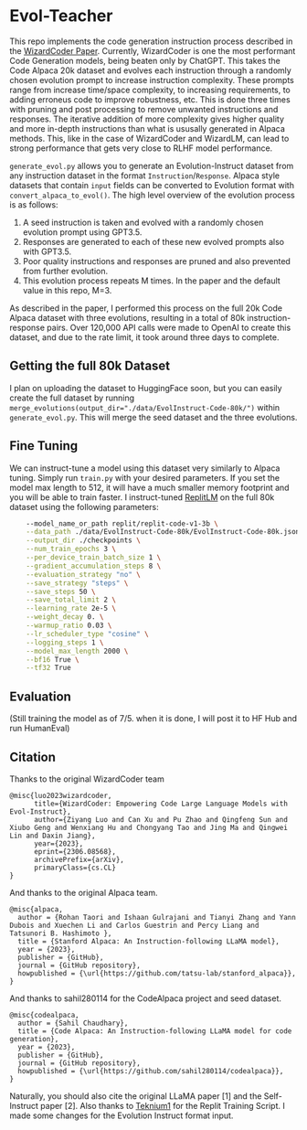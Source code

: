 # Evol-Teacher

This repo implements the code generation instruction process described in the [WizardCoder Paper](https://arxiv.org/pdf/2306.08568.pdf). Currently, WizardCoder is one the most performant Code Generation models, being beaten only by ChatGPT. This takes the Code Alpaca 20k dataset and evolves each instruction through a randomly chosen evolution prompt to increase instruction complexity. These prompts range from increase time/space complexity, to increasing requirements, to adding erroneus code to improve robustness, etc. This is done three times with pruning and post processing to remove unwanted instructions and responses. The iterative addition of more complexity gives higher quality and more in-depth instructions than what is ususally generated in Alpaca methods. This, like in the case of WizardCoder and WizardLM, can lead to strong performance that gets very close to RLHF model performance.

`generate_evol.py` allows you to generate an Evolution-Instruct dataset from any instruction dataset in the format `Instruction`/`Response`. Alpaca style datasets that contain `input` fields can be converted to Evolution format with `convert_alpaca_to_evol()`. The high level overview of the evolution process is as follows:
1. A seed instruction is taken and evolved with a randomly chosen evolution prompt using GPT3.5.
2. Responses are generated to each of these new evolved prompts also with GPT3.5.
3. Poor quality instructions and responses are pruned and also prevented from further evolution.
4. This evolution process repeats M times. In the paper and the default value in this repo, M=3.

As described in the paper, I performed this process on the full 20k Code Alpaca dataset with three evolutions, resulting in a total of 80k instruction-response pairs. Over 120,000 API calls were made to OpenAI to create this dataset, and due to the rate limit, it took around three days to complete.

## Getting the full 80k Dataset

I plan on uploading the dataset to HuggingFace soon, but you can easily create the full dataset by running `merge_evolutions(output_dir="./data/EvolInstruct-Code-80k/")` within `generate_evol.py`. This will merge the seed dataset and the three evolutions.

## Fine Tuning

We can instruct-tune a model using this dataset very similarly to Alpaca tuning. Simply run `train.py` with your desired parameters. If you set the model max length to 512, it will have a much smaller memory footprint and you will be able to train faster. I instruct-tuned [ReplitLM](https://github.com/replit/ReplitLM) on the full 80k dataset using the following parameters:
```bash
    --model_name_or_path replit/replit-code-v1-3b \
    --data_path ./data/EvolInstruct-Code-80k/EvolInstruct-Code-80k.json \
    --output_dir ./checkpoints \
    --num_train_epochs 3 \
    --per_device_train_batch_size 1 \
    --gradient_accumulation_steps 8 \
    --evaluation_strategy "no" \
    --save_strategy "steps" \
    --save_steps 50 \
    --save_total_limit 2 \
    --learning_rate 2e-5 \
    --weight_decay 0. \
    --warmup_ratio 0.03 \
    --lr_scheduler_type "cosine" \
    --logging_steps 1 \
    --model_max_length 2000 \
    --bf16 True \
    --tf32 True
```

## Evaluation

(Still training the model as of 7/5. when it is done, I will post it to HF Hub and run HumanEval)


## Citation


Thanks to the original WizardCoder team
```
@misc{luo2023wizardcoder,
      title={WizardCoder: Empowering Code Large Language Models with Evol-Instruct}, 
      author={Ziyang Luo and Can Xu and Pu Zhao and Qingfeng Sun and Xiubo Geng and Wenxiang Hu and Chongyang Tao and Jing Ma and Qingwei Lin and Daxin Jiang},
      year={2023},
      eprint={2306.08568},
      archivePrefix={arXiv},
      primaryClass={cs.CL}
}
```

And thanks to the original Alpaca team.
```
@misc{alpaca,
  author = {Rohan Taori and Ishaan Gulrajani and Tianyi Zhang and Yann Dubois and Xuechen Li and Carlos Guestrin and Percy Liang and Tatsunori B. Hashimoto },
  title = {Stanford Alpaca: An Instruction-following LLaMA model},
  year = {2023},
  publisher = {GitHub},
  journal = {GitHub repository},
  howpublished = {\url{https://github.com/tatsu-lab/stanford_alpaca}},
}
```

And thanks to sahil280114 for the CodeAlpaca project and seed dataset.
```
@misc{codealpaca,
  author = {Sahil Chaudhary},
  title = {Code Alpaca: An Instruction-following LLaMA model for code generation},
  year = {2023},
  publisher = {GitHub},
  journal = {GitHub repository},
  howpublished = {\url{https://github.com/sahil280114/codealpaca}},
}
```


Naturally, you should also cite the original LLaMA paper [1] and the Self-Instruct paper [2].
Also thanks to [Teknium1](https://github.com/teknium1/stanford_alpaca-replit) for the Replit Training Script. I made some changes for the Evolution Instruct format input.